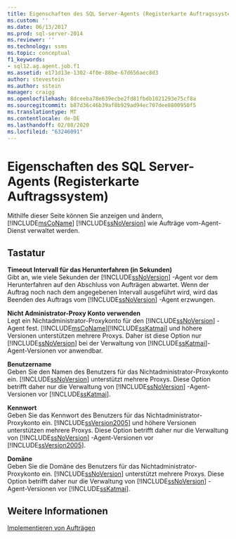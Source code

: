 ```yaml
---
title: Eigenschaften des SQL Server-Agents (Registerkarte Auftragssystem)|Microsoft-Dokumente
ms.custom: ''
ms.date: 06/13/2017
ms.prod: sql-server-2014
ms.reviewer: ''
ms.technology: ssms
ms.topic: conceptual
f1_keywords:
- sql12.ag.agent.job.f1
ms.assetid: e171d13e-1302-4f0e-88be-67d656aec8d3
author: stevestein
ms.author: sstein
manager: craigg
ms.openlocfilehash: 8dceeba78e639ecbe2fd81fbdb1021293e75cf8a
ms.sourcegitcommit: b87d36c46b39af8b929ad94ec707dee8800950f5
ms.translationtype: MT
ms.contentlocale: de-DE
ms.lasthandoff: 02/08/2020
ms.locfileid: "63246091"
---
```

# <a name="sql-server-agent-properties-job-system-page"></a>Eigenschaften des SQL Server-Agents (Registerkarte Auftragssystem)
  Mithilfe dieser Seite können Sie anzeigen und ändern, [!INCLUDE[msCoName](../../includes/msconame-md.md)] [!INCLUDE[ssNoVersion](../../includes/ssnoversion-md.md)] wie Aufträge vom-Agent-Dienst verwaltet werden.  
  
## <a name="options"></a>Tastatur  
 **Timeout Intervall für das Herunterfahren (in Sekunden)**  
 Gibt an, wie viele Sekunden der [!INCLUDE[ssNoVersion](../../includes/ssnoversion-md.md)] -Agent vor dem Herunterfahren auf den Abschluss von Aufträgen abwartet. Wenn der Auftrag noch nach dem angegebenen Intervall ausgeführt wird, wird das Beenden des Auftrags vom [!INCLUDE[ssNoVersion](../../includes/ssnoversion-md.md)] -Agent erzwungen.  
  
 **Nicht Administrator-Proxy Konto verwenden**  
 Legt ein Nichtadministrator-Proxykonto für den [!INCLUDE[ssNoVersion](../../includes/ssnoversion-md.md)] -Agent fest. [!INCLUDE[msCoName](../../includes/msconame-md.md)][!INCLUDE[ssKatmai](../../includes/sskatmai-md.md)] und höhere Versionen unterstützen mehrere Proxys. Daher ist diese Option nur [!INCLUDE[ssNoVersion](../../includes/ssnoversion-md.md)] bei der Verwaltung von [!INCLUDE[ssKatmai](../../includes/sskatmai-md.md)]-Agent-Versionen vor anwendbar.  
  
 **Benutzername**  
 Geben Sie den Namen des Benutzers für das Nichtadministrator-Proxykonto ein. 
  [!INCLUDE[ssNoVersion](../../includes/ssnoversion-md.md)] unterstützt mehrere Proxys. Diese Option betrifft daher nur die Verwaltung von [!INCLUDE[ssNoVersion](../../includes/ssnoversion-md.md)] -Agent-Versionen vor [!INCLUDE[ssKatmai](../../includes/sskatmai-md.md)].  
  
 **Kennwort**  
 Geben Sie das Kennwort des Benutzers für das Nichtadministrator-Proxykonto ein. 
  [!INCLUDE[ssVersion2005](../../includes/ssversion2005-md.md)] und höhere Versionen unterstützen mehrere Proxys. Diese Option betrifft daher nur die Verwaltung von [!INCLUDE[ssNoVersion](../../includes/ssnoversion-md.md)] -Agent-Versionen vor [!INCLUDE[ssVersion2005](../../includes/ssversion2005-md.md)].  
  
 **Domäne**  
 Geben Sie die Domäne des Benutzers für das Nichtadministrator-Proxykonto ein. 
  [!INCLUDE[ssNoVersion](../../includes/ssnoversion-md.md)] unterstützt mehrere Proxys. Diese Option betrifft daher nur die Verwaltung von [!INCLUDE[ssNoVersion](../../includes/ssnoversion-md.md)] -Agent-Versionen vor [!INCLUDE[ssKatmai](../../includes/sskatmai-md.md)].  
  
## <a name="see-also"></a>Weitere Informationen  
 [Implementieren von Aufträgen](implement-jobs.md)  
  
  
